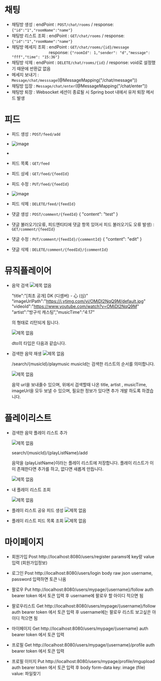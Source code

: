 # 채팅
- 채팅방 생성 : endPoint : `POST/chat/rooms` / response: `{"id":"1","roomName":"name"}`
- 채팅방 리스트 조회 : endPoint : `GET/chat/rooms` / response: `{"id":"1","roomName":"name"}`
- 채팅방 메세지 조회 : endPoint : `GET/chat/rooms/{id}/message`   
&nbsp;&nbsp;&nbsp;&nbsp;&nbsp;&nbsp;&nbsp;&nbsp;&nbsp;&nbsp;&nbsp;&nbsp;&nbsp;&nbsp;&nbsp;&nbsp;&nbsp;&nbsp;&nbsp;&nbsp;&nbsp;&nbsp;&nbsp;&nbsp;&nbsp;&nbsp;&nbsp;&nbsp;&nbsp;&nbsp;
response: `{"roomId": 1,"sender": "d","message": "fff","time": "15:36"}`
- 채팅방 삭제 : endPoint : `DELETE/chat/rooms/{id}` / response: void로 설정했기 때문에 반환값 없음
- 메세지 보내기 : `Message/chat/messsage`(@MessageMapping("/chat/message"))
- 채팅방 입장 : `Message/chat/enter`(@MessageMapping("/chat/enter"))
- 채팅방 퇴장 : Websocket 세션이 종료될 시 Spring boot 내에서 유저 퇴장 메서드 발생





# 피드
- 피드 생성 : `POST/feed/add`
- ![image](https://github.com/likelion-backend-5th/Final_Project_15team/assets/72905123/49856f73-66e9-467b-8952-5c4d1ee2d8bb)
- 
- 피드 목록 : `GET/feed`
- 피드 상세 : `GET/feed/{feedId}`
- 피드 수정 : `PUT/feed/{feedId}`
- ![image](https://github.com/likelion-backend-5th/Final_Project_15team/assets/72905123/d9bf7a40-6dd7-44a4-b959-4f81b7fa420e)

- 피드 삭제 : `DELETE/feed/{feedId}`
  
- 댓글 생성 : `POST/comment/{feedId}`
  {
    "content": "test"
  }
- 댓글 불러오기(오류, 피드엔티티에 댓글 항목 있어서 피드 불러오기도 오류 발생) : `GET/comment/{feedId}`
- 댓글 수정 : `PUT/comment/{feedId}/{commentId}`
  {
    "content": "edit"
  }
- 댓글 삭제 : `DELETE/comment/{feedId}/{commentId}`



# 뮤직플레이어
- 음악 검색
  ![제목 없음](https://github.com/likelion-backend-5th/Final_Project_15team/assets/109780232/560c90ed-5daa-419f-b989-02c81433a7dd)
  
  "title":"[최초 공개] DK (디셈버) - 心 (심)"
  "imageUrlPath":"https://i.ytimg.com/vi/OMjDI2NqQ9M/default.jpg"
  "videoId":"https://www.youtube.com/watch?v=OMjDI2NqQ9M"
  "artist":"방구석 캐스팅","musicTime":"4:17"
  
  의 형태로 리턴되게 됩니다.
  
  ![제목 없음](https://github.com/likelion-backend-5th/Final_Project_15team/assets/109780232/3e43a051-0840-4c70-a73a-6803704a763c)
  
  dto의 타입은 다음과 같습니다.

- 검색한 음악 재생
  ![제목 없음](https://github.com/likelion-backend-5th/Final_Project_15team/assets/109780232/9f0e5d61-b11f-4280-8dbc-34b9b05ef780)
  
  /search/{musicId}/playmusic
  musicId는 검색한 리스트의 순서를 의미합니다.
  
  ![제목 없음](https://github.com/likelion-backend-5th/Final_Project_15team/assets/109780232/4e46ddee-f42d-497a-a584-86c061a51300)
  
  음악 url을 보내줄수 있으며, 위에서 검색할때 나온 title, artist , musicTime, imageUrl을 모두 보낼 수 있으며, 필요한 정보가 있다면 추가 개발 하도록 하겠습니다.


# 플레이리스트

- 검색한 음악 플레이 리스트 추가
  
  ![제목 없음](https://github.com/likelion-backend-5th/Final_Project_15team/assets/109780232/73d4903f-a467-468a-ab83-3942e8adb4b3)
  
  search/{musicId}/{playListName}/add
  
  음악을 {playListName}이라는 플레이 리스트에 저장합니다. 플레이 리스트가 이미 존재한다면 추가를 하고, 없다면 새롭게 만듭니다.

  ![제목 없음](https://github.com/likelion-backend-5th/Final_Project_15team/assets/109780232/0483a0cb-89b1-42ef-a7f2-8b9d787f03ea)

- 내 플레이  리스트 조회

  ![제목 없음](https://github.com/likelion-backend-5th/Final_Project_15team/assets/109780232/b520c245-50af-4793-81c6-bfc36f646b78)

- 플레이 리스트 공유 피드 생성
  ![제목 없음](https://github.com/likelion-backend-5th/Final_Project_15team/assets/109780232/a6430e73-002b-4911-b629-996c4c7f16e1)

- 플레이 리스트 피드 목록 조회
  ![제목 없음](https://github.com/likelion-backend-5th/Final_Project_15team/assets/109780232/b3f7643c-cddf-47d7-b231-d604fba70d9c)

  


# 마이페이지
- 회원가입
Post http://localhost:8080/users/register
params에 key랑 value 입력 (회원가입정보)

- 로그인
Post http://localhost:8080/users/login
body raw json username, password 입력하면 토큰 나옴

- 팔로우
Put http://localhost:8080/users/mypage/{username}/follow
auth bearer token 에서 토큰 입력 후 username에 팔로우 할 아이디 적으면 됨

- 팔로우리스트
Get http://localhost:8080/users/mypage/{username}/follow
auth bearer token 에서 토큰 입력 후 username에는 팔로우 리스트 보고싶은 아이디 적으면 됨

- 마이페이지
Get http://localhost:8080/users/mypage/{username}
auth bearer token 에서 토큰 입력

- 프로필
Get http://localhost:8080/users/mypage/{username}/profile
auth bearer token 에서 토큰 입력

- 프로필 이미지
Put http://localhost:8080/users/mypage/profile/imgupload
auth bearer token 에서 토큰 입력 후 body form-data key: image (file) value: 파일찾기

